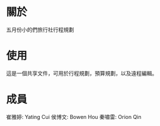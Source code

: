 # 關於
五月份小的們旅行社行程規劃

# 使用
這是一個共享文件，可用於行程規劃，預算規劃，以及遠程編輯。

# 成員
崔雅婷: Yating Cui
侯博文: Bowen Hou
秦嘯雷: Orion Qin